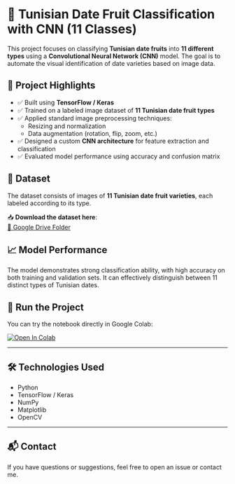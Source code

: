 # 🧠 Tunisian Date Fruit Classification with CNN (11 Classes)

This project focuses on classifying **Tunisian date fruits** into **11 different types** using a **Convolutional Neural Network (CNN)** model. The goal is to automate the visual identification of date varieties based on image data.

## 📌 Project Highlights

- ✅ Built using **TensorFlow / Keras**
- ✅ Trained on a labeled image dataset of **11 Tunisian date fruit types**
- ✅ Applied standard image preprocessing techniques:
  - Resizing and normalization
  - Data augmentation (rotation, flip, zoom, etc.)
- ✅ Designed a custom **CNN architecture** for feature extraction and classification
- ✅ Evaluated model performance using accuracy and confusion matrix

## 📂 Dataset

The dataset consists of images of **11 Tunisian date fruit varieties**, each labeled according to its type.


📥 **Download the dataset here**:  
[🔗 Google Drive Folder](https://drive.google.com/drive/folders/15VKrBu2bKqBxZTpMbpu4vkP_Scd2-eZJ?usp=drive_link)


## 📈 Model Performance

The model demonstrates strong classification ability, with high accuracy on both training and validation sets. It can effectively distinguish between 11 distinct types of Tunisian dates.

## 🚀 Run the Project

You can try the notebook directly in Google Colab:

[![Open In Colab](https://colab.research.google.com/assets/colab-badge.svg)](https://colab.research.google.com/github/ghassenSW/dates_classifier/blob/main/dates.ipynb)

---

## 🛠 Technologies Used

- Python
- TensorFlow / Keras
- NumPy
- Matplotlib
- OpenCV

---

## 📬 Contact

If you have questions or suggestions, feel free to open an issue or contact me.

